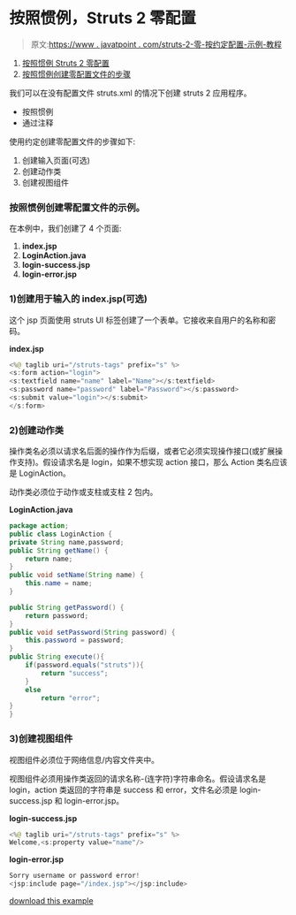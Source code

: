 # 按照惯例，Struts 2 零配置

> 原文:[https://www . javatpoint . com/struts-2-零-按约定配置-示例-教程](https://www.javatpoint.com/struts-2-zero-configuration-by-convention-example-tutorial)

1.  [按照惯例 Struts 2 零配置](#)
2.  [按照惯例创建零配置文件的步骤](#)

我们可以在没有配置文件 struts.xml 的情况下创建 struts 2 应用程序。

*   按照惯例
*   通过注释

使用约定创建零配置文件的步骤如下:

1.  创建输入页面(可选)
2.  创建动作类
3.  创建视图组件

### 按照惯例创建零配置文件的示例。

在本例中，我们创建了 4 个页面:

1.  **index.jsp**
2.  **LoginAction.java**
3.  **login-success.jsp**
4.  **login-error.jsp**

### 1)创建用于输入的 index.jsp(可选)

这个 jsp 页面使用 struts UI 标签创建了一个表单。它接收来自用户的名称和密码。

**index.jsp**

```java
<%@ taglib uri="/struts-tags" prefix="s" %>
<s:form action="login">
<s:textfield name="name" label="Name"></s:textfield>
<s:password name="password" label="Password"></s:password>
<s:submit value="login"></s:submit>
</s:form>

```

### 2)创建动作类

操作类名必须以请求名后面的操作作为后缀，或者它必须实现操作接口(或扩展操作支持)。假设请求名是 login，如果不想实现 action 接口，那么 Action 类名应该是 LoginAction。

动作类必须位于动作或支柱或支柱 2 包内。

**LoginAction.java**

```java
package action;
public class LoginAction {
private String name,password;
public String getName() {
	return name;
}
public void setName(String name) {
	this.name = name;
}

public String getPassword() {
	return password;
}
public void setPassword(String password) {
	this.password = password;
}
public String execute(){
	if(password.equals("struts")){
		return "success";
	}
	else
		return "error";
}
}

```

### 3)创建视图组件

视图组件必须位于网络信息/内容文件夹中。

视图组件必须用操作类返回的请求名称-(连字符)字符串命名。假设请求名是 login，action 类返回的字符串是 success 和 error，文件名必须是 login-success.jsp 和 login-error.jsp。

**login-success.jsp**

```java
<%@ taglib uri="/struts-tags" prefix="s" %>
Welcome,<s:property value="name"/>

```

**login-error.jsp**

```java
Sorry username or password error!
<jsp:include page="/index.jsp"></jsp:include>

```

[download this example](https://static.javatpoint.com/src/st/convention.zip)